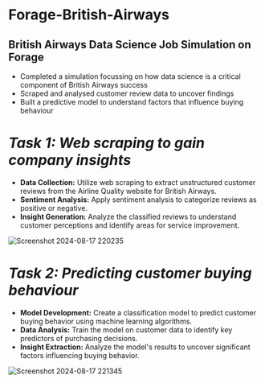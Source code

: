 # Forage-British-Airways
## **British Airways Data Science Job Simulation on Forage**

* Completed a simulation focussing on how data science is a critical component
   of British Airways success
 * Scraped and analysed customer review data to uncover findings
 * Built a predictive model to understand factors that influence buying
   behaviour
   
# *Task 1: Web scraping to gain company insights*
* **Data Collection:** Utilize web scraping to extract unstructured customer reviews from the Airline Quality website for British Airways.
* **Sentiment Analysis:** Apply sentiment analysis to categorize reviews as positive or negative.
* **Insight Generation:** Analyze the classified reviews to understand customer perceptions and identify areas for service improvement.

![Screenshot 2024-08-17 220235](https://github.com/user-attachments/assets/0b69fa44-8775-41a7-b7e4-429bc2f124a8)

# *Task 2: Predicting customer buying behaviour*
* **Model Development:** Create a classification model to predict customer buying behavior using machine learning algorithms.
* **Data Analysis:** Train the model on customer data to identify key predictors of purchasing decisions.
* **Insight Extraction:** Analyze the model's results to uncover significant factors influencing buying behavior.

![Screenshot 2024-08-17 221345](https://github.com/user-attachments/assets/ec652f9f-5ce0-459f-ba32-73bcac9dd51d)
